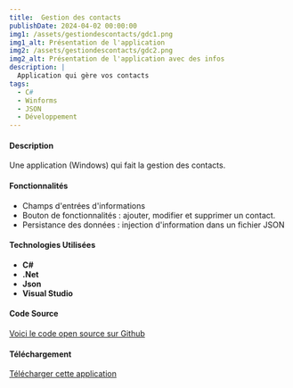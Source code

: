 ```yaml
---
title:  Gestion des contacts
publishDate: 2024-04-02 00:00:00
img1: /assets/gestiondescontacts/gdc1.png
img1_alt: Présentation de l'application
img2: /assets/gestiondescontacts/gdc2.png
img2_alt: Présentation de l'application avec des infos
description: |
  Application qui gère vos contacts
tags:
  - C#
  - Winforms
  - JSON
  - Développement
---
```


#### Description

Une application (Windows) qui fait la gestion des contacts.

#### Fonctionnalités

- Champs d'entrées d'informations
- Bouton de fonctionnalités : ajouter, modifier et supprimer un contact.
- Persistance des données : injection d'information dans un fichier JSON

#### Technologies Utilisées

- **C#**
- **.Net**
- **Json**
- **Visual Studio**

#### Code Source

<a href="https://github.com/Humanidealife/Gestion_de_contacts" target="_blank">Voici le code open source sur Github</a>

#### Téléchargement

<a href="/downloads/gestion_des_contacts.zip" download>Télécharger cette application</a>

